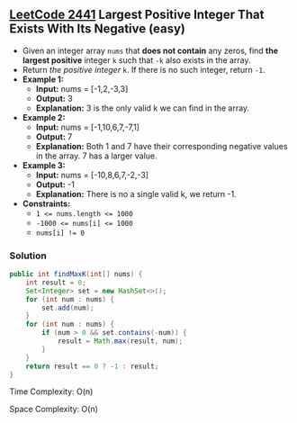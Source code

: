 ## [LeetCode 2441](https://leetcode.com/problems/largest-positive-integer-that-exists-with-its-negative/) Largest Positive Integer That Exists With Its Negative (easy)

- Given an integer array `nums` that **does not contain** any zeros, find **the largest positive** integer `k` such that `-k` also exists in the array.
- Return _the positive integer_ `k`. If there is no such integer, return `-1`.
- **Example 1:**
    - **Input:** nums = [-1,2,-3,3]
    - **Output:** 3
    - **Explanation:** 3 is the only valid k we can find in the array.
- **Example 2:**
    - **Input:** nums = [-1,10,6,7,-7,1]
    - **Output:** 7
    - **Explanation:** Both 1 and 7 have their corresponding negative values in the array. 7 has a larger value.
- **Example 3:**
    - **Input:** nums = [-10,8,6,7,-2,-3]
    - **Output:** -1
    - **Explanation:** There is no a single valid k, we return -1.
- **Constraints:**
    -   `1 <= nums.length <= 1000`
    -   `-1000 <= nums[i] <= 1000`
    -   `nums[i] != 0`

### Solution

```java
public int findMaxK(int[] nums) {
    int result = 0;
    Set<Integer> set = new HashSet<>();
    for (int num : nums) {
        set.add(num);
    }
    for (int num : nums) {
        if (num > 0 && set.contains(-num)) {
            result = Math.max(result, num);
        }
    }
    return result == 0 ? -1 : result;
}
```

Time Complexity: O(n)

Space Complexity: O(n)